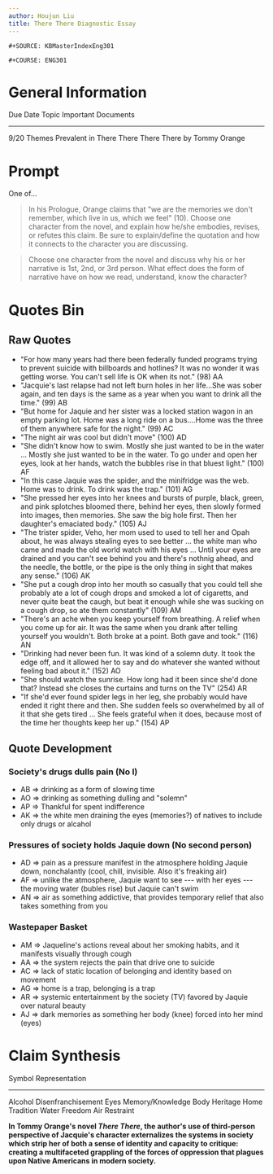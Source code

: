 ```yaml
---
author: Houjun Liu
title: There There Diagnostic Essay
---
```


```{=org}
#+SOURCE: KBMasterIndexEng301
```
```{=org}
#+COURSE: ENG301
```
# General Information

  Due Date   Topic                             Important Documents
  ---------- --------------------------------- -----------------------------
  9/20       Themes Prevalent in There There   There There by Tommy Orange

# Prompt

One of...

> In his Prologue, Orange claims that \"we are the memories we don't
> remember, which live in us, which we feel\" (10). Choose one character
> from the novel, and explain how he/she embodies, revises, or refutes
> this claim. Be sure to explain/define the quotation and how it
> connects to the character you are discussing.

> Choose one character from the novel and discuss why his or her
> narrative is 1st, 2nd, or 3rd person. What effect does the form of
> narrative have on how we read, understand, know the character?

# Quotes Bin

## Raw Quotes

-   \"For how many years had there been federally funded programs trying
    to prevent suicide with billboards and hotlines? It was no wonder it
    was getting worse. You can\'t sell life is OK when its not.\" (98)
    AA
-   \"Jacquie\'s last relapse had not left burn holes in her life...She
    was sober again, and ten days is the same as a year when you want to
    drink all the time.\" (99) AB
-   \"But home for Jaquie and her sister was a locked station wagon in
    an empty parking lot. Home was a long ride on a bus....Home was the
    three of them anywhere safe for the night.\" (99) AC
-   \"The night air was cool but didn\'t move\" (100) AD
-   \"She didn't know how to swim. Mostly she just wanted to be in the
    water ... Mostly she just wanted to be in the water. To go under and
    open her eyes, look at her hands, watch the bubbles rise in that
    bluest light.\" (100) AF
-   \"In this case Jaquie was the spider, and the minifridge was the
    web. Home was to drink. To drink was the trap.\" (101) AG
-   \"She pressed her eyes into her knees and bursts of purple, black,
    green, and pink splotches bloomed there, behind her eyes, then
    slowly formed into images, then memories. She saw the big hole
    first. Then her daughter\'s emaciated body.\" (105) AJ
-   \"The trister spider, Veho, her mom used to used to tell her and
    Opah about, he was always stealing eyes to see better ... the white
    man who came and made the old world watch with his eyes ... Until
    your eyes are drained and you can\'t see behind you and there\'s
    nothnig ahead, and the needle, the bottle, or the pipe is the only
    thing in sight that makes any sense.\" (106) AK
-   \"She put a cough drop into her mouth so casually that you could
    tell she probably ate a lot of cough drops and smoked a lot of
    cigaretts, and never quite beat the caugh, but beat it enough while
    she was sucking on a cough drop, so ate them constantly\" (109) AM
-   \"There\'s an ache when you keep yourself from breathing. A relief
    when you come up for air. It was the same when you drank after
    telling yourself you wouldn\'t. Both broke at a point. Both gave and
    took.\" (116) AN
-   \"Drinking had never been fun. It was kind of a solemn duty. It took
    the edge off, and it allowed her to say and do whatever she wanted
    without feeling bad about it.\" (152) AO
-   \"She should watch the sunrise. How long had it been since she\'d
    done that? Instead she closes the curtains and turns on the
    TV\" (254) AR
-   \"If she\'d ever found spider legs in her leg, she probably would
    have ended it right there and then. She sudden feels so overwhelmed
    by all of it that she gets tired ... She feels grateful when it
    does, because most of the time her thoughts keep her up.\" (154) AP

## Quote Development

### Society\'s drugs dulls pain (No I)

-   AB => drinking as a form of slowing time
-   AO => drinking as something dulling and \"solemn\"
-   AP => Thankful for spent indifference
-   AK => the white men draining the eyes (memories?) of natives to
    include only drugs or alcahol

### Pressures of society holds Jaquie down (No second person)

-   AD => pain as a pressure manifest in the atmosphere holding Jaquie
    down, nonchalantly (cool, chill, invisible. Also it\'s freaking air)
-   AF => unlike the atmosphere, Jaquie want to see --- with her eyes
    --- the moving water (bubles rise) but Jaquie can\'t swim
-   AN => air as something addictive, that provides temporary relief
    that also takes something from you

### Wastepaper Basket

-   AM => Jaqueline\'s actions reveal about her smoking habits, and it
    manifests visually through cough
-   AA => the system rejects the pain that drive one to suicide
-   AC => lack of static location of belonging and identity based on
    movement
-   AG => home is a trap, belonging is a trap
-   AR => systemic entertainment by the society (TV) favored by Jaquie
    over natural beauty
-   AJ => dark memories as something her body (knee) forced into her
    mind (eyes)

# Claim Synthesis

  Symbol    Representation
  --------- --------------------
  Alcohol   Disenfranchisement
  Eyes      Memory/Knowledge
  Body      Heritage
  Home      Tradition
  Water     Freedom
  Air       Restraint

**In Tommy Orange\'s novel *There There*, the author\'s use of
third-person perspective of Jacquie\'s character externalizes the
systems in society which strip her of both a sense of identity and
capacity to critique: creating a multifaceted grappling of the forces of
oppression that plagues upon Native Americans in modern society.**
